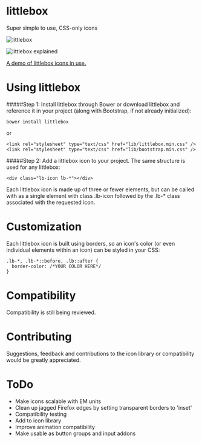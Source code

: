 # littlebox
Super simple to use, CSS-only icons

![littlebox](http://littlebox.cabmaddux.com/lib/lblogoPNG.png "littlebox logo")

![littlebox explained](http://littlebox.cabmaddux.com/lib/lbexplained.png "littlebox explained")

[A demo of littlebox icons in use.](http://littlebox.cabmaddux.com "littlebox")

# Using littlebox

#####Step 1: Install littlebox through Bower or download littlebox and reference it in your project (along with Bootstrap, if not already initialized):
```
bower install littlebox
```
or

```
<link rel="stylesheet" type="text/css" href="lib/littlebox.min.css" />
<link rel="stylesheet" type="text/css" href="lib/bootstrap.min.css" />
```

#####Step 2: Add a littlebox icon to your project. The same structure is used for any littlebox:
```
<div class="lb-icon lb-*"></div>
```

Each littlebox icon is made up of three or fewer elements, but can be called with as a single element with class .lb-icon followed by the .lb-* class associated with the requested icon.

# Customization
Each littlebox icon is built using borders, so an icon's color (or even individual elements within an icon) can be styled in your CSS:

```
.lb-*, .lb-*::before, .lb::after {
  border-color: /*YOUR COLOR HERE*/
}
```

# Compatibility
Compatibility is still being reviewed. 

# Contributing
Suggestions, feedback and contributions to the icon library or compatibility would be greatly appreciated.

# ToDo
* Make icons scalable with EM units
* Clean up jagged Firefox edges by setting transparent borders to 'inset'
* Compatibility testing
* Add to icon library
* Improve animation compatibility
* Make usable as button groups and input addons


